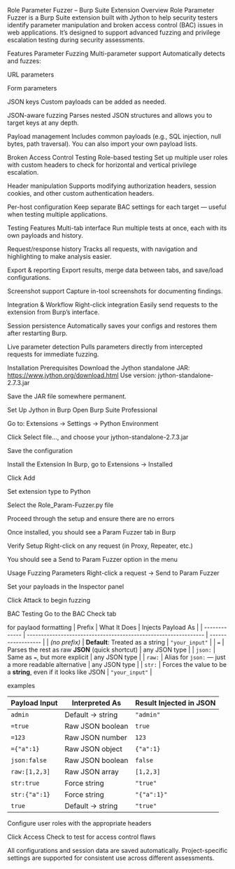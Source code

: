 Role Parameter Fuzzer – Burp Suite Extension
Overview
Role Parameter Fuzzer is a Burp Suite extension built with Jython to help security testers identify parameter manipulation and broken access control (BAC) issues in web applications. It’s designed to support advanced fuzzing and privilege escalation testing during security assessments.

Features
Parameter Fuzzing
Multi-parameter support
Automatically detects and fuzzes:

URL parameters

Form parameters

JSON keys
Custom payloads can be added as needed.

JSON-aware fuzzing
Parses nested JSON structures and allows you to target keys at any depth.

Payload management
Includes common payloads (e.g., SQL injection, null bytes, path traversal). You can also import your own payload lists.

Broken Access Control Testing
Role-based testing
Set up multiple user roles with custom headers to check for horizontal and vertical privilege escalation.

Header manipulation
Supports modifying authorization headers, session cookies, and other custom authentication headers.

Per-host configuration
Keep separate BAC settings for each target — useful when testing multiple applications.

Testing Features
Multi-tab interface
Run multiple tests at once, each with its own payloads and history.

Request/response history
Tracks all requests, with navigation and highlighting to make analysis easier.

Export & reporting
Export results, merge data between tabs, and save/load configurations.

Screenshot support
Capture in-tool screenshots for documenting findings.

Integration & Workflow
Right-click integration
Easily send requests to the extension from Burp’s interface.

Session persistence
Automatically saves your configs and restores them after restarting Burp.

Live parameter detection
Pulls parameters directly from intercepted requests for immediate fuzzing.

Installation
Prerequisites
Download the Jython standalone JAR:
https://www.jython.org/download.html
Use version: jython-standalone-2.7.3.jar

Save the JAR file somewhere permanent.

Set Up Jython in Burp
Open Burp Suite Professional

Go to: Extensions → Settings → Python Environment

Click Select file..., and choose your jython-standalone-2.7.3.jar

Save the configuration

Install the Extension
In Burp, go to Extensions → Installed

Click Add

Set extension type to Python

Select the Role_Param-Fuzzer.py file

Proceed through the setup and ensure there are no errors

Once installed, you should see a Param Fuzzer tab in Burp

Verify Setup
Right-click on any request (in Proxy, Repeater, etc.)

You should see a Send to Param Fuzzer option in the menu

Usage
Fuzzing Parameters
Right-click a request → Send to Param Fuzzer

Set your payloads in the Inspector panel

Click Attack to begin fuzzing

BAC Testing
Go to the BAC Check tab

for paylaod formatting
| Prefix        | What It Does                                                    | Injects Payload As |
| ------------- | --------------------------------------------------------------- | ------------------ |
| *(no prefix)* | **Default**: Treated as a string                                | `"your_input"`     |
| `=`           | Parses the rest as raw **JSON** (quick shortcut)                | any JSON type      |
| `json:`       | Same as `=`, but more explicit                                  | any JSON type      |
| `raw:`        | Alias for `json:` — just a more readable alternative            | any JSON type      |
| `str:`        | Forces the value to be a **string**, even if it looks like JSON | `"your_input"`     |

examples

| Payload Input | Interpreted As   | Result Injected in JSON |
| ------------- | ---------------- | ----------------------- |
| `admin`       | Default → string | `"admin"`               |
| `=true`       | Raw JSON boolean | `true`                  |
| `=123`        | Raw JSON number  | `123`                   |
| `={"a":1}`    | Raw JSON object  | `{"a":1}`               |
| `json:false`  | Raw JSON boolean | `false`                 |
| `raw:[1,2,3]` | Raw JSON array   | `[1,2,3]`               |
| `str:true`    | Force string     | `"true"`                |
| `str:{"a":1}` | Force string     | `"{"a":1}"`             |
| `true`        | Default → string | `"true"`                |


Configure user roles with the appropriate headers

Click Access Check to test for access control flaws

All configurations and session data are saved automatically. Project-specific settings are supported for consistent use across different assessments.
